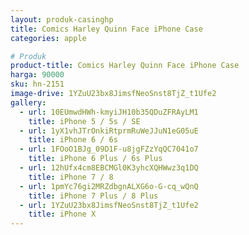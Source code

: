 ```yaml
---
layout: produk-casinghp
title: Comics Harley Quinn Face iPhone Case
categories: apple

# Produk
product-title: Comics Harley Quinn Face iPhone Case
harga: 90000
sku: hn-2151
image-drive: 1YZuU23bx8JimsfNeoSnst8TjZ_t1Ufe2
gallery:
  - url: 10EUmwdHWh-kmyiJH10b35QDuZFRAyLM1
    title: iPhone 5 / 5s / SE
  - url: 1yX1vhJTrOnkiRtprmRuWeJJuN1eG05uE
    title: iPhone 6 / 6s
  - url: 1FOoO1BJg_09D1F-u8jgFZzYqQC7041o7
    title: iPhone 6 Plus / 6s Plus
  - url: 12hUfx4cm8EBCMGl0K3yhcXQHWwz3q1DQ
    title: iPhone 7 / 8
  - url: 1pmYc76gi2MRZdbgnALXG6o-G-cq_wQnQ
    title: iPhone 7 Plus / 8 Plus
  - url: 1YZuU23bx8JimsfNeoSnst8TjZ_t1Ufe2
    title: iPhone X
---
```

